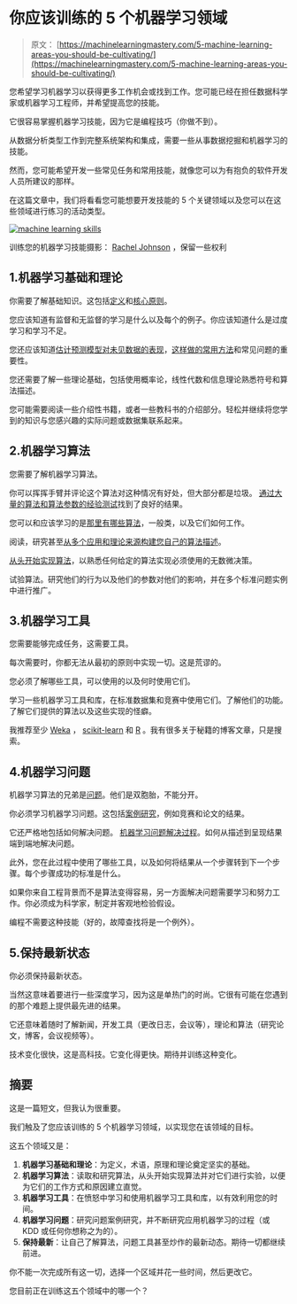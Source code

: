 # 你应该训练的 5 个机器学习领域

> 原文： [https://machinelearningmastery.com/5-machine-learning-areas-you-should-be-cultivating/](https://machinelearningmastery.com/5-machine-learning-areas-you-should-be-cultivating/)

您希望学习机器学习以获得更多工作机会或找到工作。您可能已经在担任数据科学家或机器学习工程师，并希望提高您的技能。

它很容易掌握机器学习技能，因为它是编程技巧（你做不到）。

从数据分析类型工作到完整系统架构和集成，需要一些从事数据挖掘和机器学习的技能。

然而，您可能希望开发一些常见任务和常用技能，就像您可以为有抱负的软件开发人员所建议的那样。

在这篇文章中，我们将看看您可能想要开发技能的 5 个关键领域以及您可以在这些领域进行练习的活动类型。

[![machine learning skills](img/41caf2696650fba58bae008a5552f909.jpg)](https://3qeqpr26caki16dnhd19sv6by6v-wpengine.netdna-ssl.com/wp-content/uploads/2014/10/machine-learning-skills.jpg)

训练您的机器学习技能摄影： [Rachel Johnson](http://www.flickr.com/photos/rachel-johnson/4298911131) ，保留一些权利

## 1.机器学习基础和理论

你需要了解基础知识。这包括[定义](http://machinelearningmastery.com/what-is-machine-learning/ "What is Machine Learning: A Tour of Authoritative Definitions and a Handy One-Liner You Can Use")和[核心原则](http://machinelearningmastery.com/data-learning-and-modeling/ "Data, Learning and Modeling")。

您应该知道有监督和无监督的学习是什么以及每个的例子。你应该知道什么是过度学习和学习不足。

您还应该知道[估计预测模型对未见数据的表现](http://machinelearningmastery.com/how-to-evaluate-machine-learning-algorithms/ "How to Evaluate Machine Learning Algorithms")，[这样做的常用方法](http://machinelearningmastery.com/how-to-choose-the-right-test-options-when-evaluating-machine-learning-algorithms/ "How To Choose The Right Test Options When Evaluating Machine Learning Algorithms")和常见问题的重要性。

您还需要了解一些理论基础，包括使用概率论，线性代数和信息理论熟悉符号和算法描述。

您可能需要阅读一些介绍性书籍，或者一些教科书的介绍部分。轻松并继续将您学到的知识与您感兴趣的实际问题或数据集联系起来。

## 2.机器学习算法

您需要了解机器学习算法。

你可以挥挥手臂并评论这个算法对这种情况有好处，但大部分都是垃圾。 [通过大量的算法和算法参数的经验测试](http://machinelearningmastery.com/a-data-driven-approach-to-machine-learning/ "A Data-Driven Approach to Machine Learning")找到了良好的结果。

您可以和应该学习的是[那里有哪些算法](http://machinelearningmastery.com/a-tour-of-machine-learning-algorithms/ "A Tour of Machine Learning Algorithms")，一般类，以及它们如何工作。

阅读，研究甚至[从多个应用和理论来源构建您自己的算法描述](http://machinelearningmastery.com/how-to-learn-a-machine-learning-algorithm/ "How to Learn a Machine Learning Algorithm")。

[从头开始实现算法](http://machinelearningmastery.com/tutorial-to-implement-k-nearest-neighbors-in-python-from-scratch/ "Tutorial To Implement k-Nearest Neighbors in Python From Scratch")，以熟悉任何给定的算法实现必须使用的无数微决策。

试验算法。研究他们的行为以及他们的参数对他们的影响，并在多个标准问题实例中进行推广。

## 3.机器学习工具

您需要能够完成任务，这需要工具。

每次需要时，你都无法从最初的原则中实现一切。这是荒谬的。

您必须了解哪些工具，可以使用的以及何时使用它们。

学习一些机器学习工具和库，在标准数据集和竞赛中使用它们。了解他们的功能。了解它们提供的算法以及这些实现的怪癖。

我推荐至少 [Weka](http://machinelearningmastery.com/how-to-run-your-first-classifier-in-weka/ "How to Run Your First Classifier in Weka") ， [scikit-learn](http://machinelearningmastery.com/a-gentle-introduction-to-scikit-learn-a-python-machine-learning-library/ "A Gentle Introduction to Scikit-Learn: A Python Machine Learning Library") 和 [R](http://machinelearningmastery.com/what-is-r/ "What is R") 。我有很多关于秘籍的博客文章，只是搜索。

## 4.机器学习问题

机器学习算法的兄弟是[问题](http://machinelearningmastery.com/practical-machine-learning-problems/ "Practical Machine Learning Problems")。他们是双胞胎，不能分开。

你必须学习机器学习问题。这包括[案例研究](http://machinelearningmastery.com/discover-the-methodology-and-mindset-of-a-kaggle-master-an-interview-with-diogo-ferreira/ "Discover the Methodology and Mindset of a Kaggle Master: An Interview with Diogo Ferreira")，例如竞赛和论文的结果。

它还严格地包括如何解决问题。 [机器学习问题解决过程](http://machinelearningmastery.com/process-for-working-through-machine-learning-problems/ "Process for working through Machine Learning Problems")。如何从描述到呈现结果端到端地解决问题。

此外，您在此过程中使用了哪些工具，以及如何将结果从一个步骤转到下一个步骤。每个步骤成功的标准是什么。

如果你来自工程背景而不是算法变得容易，另一方面解决问题需要学习和努力工作。你必须成为科学家，制定并客观地检验假设。

编程不需要这种技能（好的，故障查找将是一个例外）。

## 5.保持最新状态

你必须保持最新状态。

当然这意味着要进行一些深度学习，因为这是单热门的时尚。它很有可能在您遇到的那个难题上提供最先进的结果。

它还意味着随时了解新闻，开发工具（更改日志，会议等），理论和算法（研究论文，博客，会议视频等）。

技术变化很快，这是高科技。它变化得更快。期待并训练这种变化。

## 摘要

这是一篇短文，但我认为很重要。

我们触及了您应该训练的 5 个机器学习领域，以实现您在该领域的目标。

这五个领域又是：

1.  **机器学习基础和理论**：为定义，术语，原理和理论奠定坚实的基础。
2.  **机器学习算法**：读取和研究算法，从头开始实现算法并对它们进行实验，以便为它们的工作方式和原因建立直觉。
3.  **机器学习工具**：在愤怒中学习和使用机器学习工具和库，以有效利用您的时间。
4.  **机器学习问题**：研究问题案例研究，并不断研究应用机器学习的过程（或 KDD 或任何你想称之为的）。
5.  **保持最新**：让自己了解算法，问题工具甚至炒作的最新动态。期待一切都继续前进。

你不能一次完成所有这一切，选择一个区域并花一些时间，然后更改它。

您目前正在训练这五个领域中的哪一个？